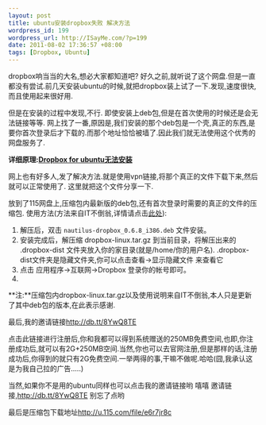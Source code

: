 ```yaml
--- 
layout: post
title: ubuntu安装dropbox失败 解决方法
wordpress_id: 199
wordpress_url: http://ISayMe.com/?p=199
date: 2011-08-02 17:36:57 +08:00
tags: [Dropbox, Ubuntu]
---
```

dropbox响当当的大名,想必大家都知道吧? 好久之前,就听说了这个网盘.但是一直都没有尝试.前几天安装ubuntu的时候,就把dropbox装上试了一下.发现,速度很快,而且使用起来很好用.

但是在安装的过程中发现,不行. 即使安装上deb包,但是在首次使用的时候还是会无法链接等等.
网上找了一番,原因是,我们安装的那个deb包是一个壳,真正的东西,是要你首次登录后才下载的.而那个地址恰恰被墙了.因此我们就无法使用这个优秀的网盘服务了.

**详细原理:[Dropbox for ubuntu无法安装](http://freedomhui.com/?p=149)**

网上也有好多人,发了解决方法.就是使用vpn链接,将那个真正的文件下载下来,然后就可以正常使用了.
这里就把这个文件分享一下.

放到了115网盘上,压缩包内最新版的deb包,还有首次登录时需要的真正的文件的压缩包.
使用方法(方法来自IT不倒翁,详情请点击[此处](http://yungbo.com/php-ubuntu/ubuntu-the-solution-can-not-be-installed-dropbox.html)):

1. 解压后，双击 `nautilus-dropbox_0.6.8_i386.deb` 文件安装。
2. 安装完成后，解压缩 dropbox-linux.tar.gz 到当前目录，将解压出来的 .dropbox-dist 文件夹放入你的家目录(就是/home/你的用户名).
.dropbox-dist文件夹是隐藏文件夹,你可以点击查看->显示隐藏文件 来查看它
3. 点击 应用程序->互联网->Dropbox  登录你的帐号即可。
3. 
**注:**压缩包内dropbox-linux.tar.gz以及使用说明来自IT不倒翁,本人只是更新了其中deb包的版本,在此表示感谢.

最后,我的邀请链接<http://db.tt/8YwQ8TE>

点击此链接进行注册后,你和我都可以得到系统赠送的250MB免费空间,也即,你注册成功后,就可以有2G+250MB空间.当然,你也可以去官网注册,但是那样的话,注册成功后,你得到的就只有2G免费空间.一举两得的事,干嘛不做呢.哈哈(囧,我承认这是为我自己拉的广告.....)

当然,如果你不是用的ubuntu同样也可以点击我的邀请链接哟 嘻嘻
邀请链接,<http://db.tt/8YwQ8TE> 别忘了点哟

最后是压缩包下载地址<http://u.115.com/file/e6r7jr8c>
